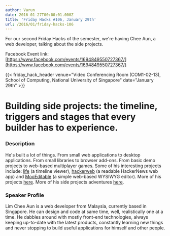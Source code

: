 ```yaml
---
author: Varun
date: 2016-01-27T00:00:01.000Z
title: 'Friday Hacks #106, January 29th'
url: /2016/01/friday-hacks-106
---
```


For our second Friday Hacks of the semester, we're having Chee Aun, a web developer, talking about the side projects.

Facebook Event link: [https://www.facebook.com/events/1694849550727367/](https://www.facebook.com/events/1694849550727367/)

{{< friday_hack_header venue="Video Conferencing Room (COM1-02-13), School of Computing, National University of Singapore" date="January 29th" >}}

# Building side projects: the timeline, triggers and stages that every builder has to experience.

### Description

He's built a lot of things. From small web applications to desktop applications. From small libraries to browser add-ons. From basic demo projects to web-based multiplayer games. Some of his interesting projects include: [life](//cheeaun.life/) (a timeline viewer), [hackerweb](https://cheeaun.github.io/hackerweb/) (a readable HackerNews web app) and [MooEditable](//cheeaun.github.io/mooeditable/) (a simple web-based WYSIWYG editor). More of his projects [here](//cheeaun.github.io/). More of his side projects adventures [here](//cheeaun.com/blog/2016/01/building-side-projects/).

### Speaker Profile

Lim Chee Aun is a web developer from Malaysia, currently based in Singapore. He can design and code at same time, well, realistically one at a time. He dabbles around with mostly front-end technologies, always keeping up-to-date with the latest products, constantly learning new things and never stopping to build useful applications for himself and other people.
